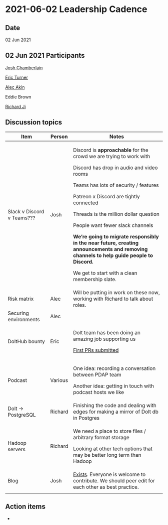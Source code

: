 # 2021-06-02 Leadership Cadence

## Date <a href="#id-2021-06-02leadershipcadence-date" id="id-2021-06-02leadershipcadence-date"></a>

02 Jun 2021

## 02 Jun 2021 Participants <a href="#id-2021-06-02leadershipcadence-participants" id="id-2021-06-02leadershipcadence-participants"></a>

&#x20;[Josh Chamberlain](https://pdap.atlassian.net/wiki/people/6068f9e790e3950069fbaaf4?ref=confluence)

[Eric Turner](https://pdap.atlassian.net/wiki/people/6069da262b469c007014d7fa?ref=confluence)

[Alec Akin](https://pdap.atlassian.net/wiki/people/60319bf02a42cc0069af9ac8?ref=confluence)

Eddie Brown

[Richard Ji](https://pdap.atlassian.net/wiki/people/5f8f95be0e068b00766b6903?ref=confluence)

## Discussion topics <a href="#id-2021-06-02leadershipcadence-discussiontopics" id="id-2021-06-02leadershipcadence-discussiontopics"></a>

| **Item**                   | **Person** | **Notes**                                                                                                                                                                                                                                                                                                                                                                                                                                                                                                                               |
| -------------------------- | ---------- | --------------------------------------------------------------------------------------------------------------------------------------------------------------------------------------------------------------------------------------------------------------------------------------------------------------------------------------------------------------------------------------------------------------------------------------------------------------------------------------------------------------------------------------- |
| Slack v Discord v Teams??? | Josh       | <p>Discord is <strong>approachable</strong> for the crowd we are trying to work with</p><p>Discord has drop in audio and video rooms</p><p>Teams has lots of security / features</p><p>Patreon x Discord are tightly connected</p><p>Threads is the million dollar question</p><p>People want fewer slack channels</p><p><strong>We’re going to migrate responsibly in the near future, creating announcements and removing channels to help guide people to Discord.</strong></p><p>We get to start with a clean membership slate.</p> |
| Risk matrix                | Alec       | Will be putting in work on these now, working with Richard to talk about roles.                                                                                                                                                                                                                                                                                                                                                                                                                                                         |
| Securing environments      | Alec       |                                                                                                                                                                                                                                                                                                                                                                                                                                                                                                                                         |
| DoltHub bounty             | Eric       | <p>Dolt team has been doing an amazing job supporting us</p><p><a href="https://www.dolthub.com/repositories/pdap/datasets/pulls">First PRs submitted</a></p>                                                                                                                                                                                                                                                                                                                                                                           |
| Podcast                    | Various    | <p>One idea: recording a conversation between PDAP team</p><p>Another idea: getting in touch with podcast hosts we like</p>                                                                                                                                                                                                                                                                                                                                                                                                             |
| Dolt → PostgreSQL          | Richard    | Finishing the code and dealing with edges for making a mirror of Dolt db in Postgres                                                                                                                                                                                                                                                                                                                                                                                                                                                    |
| Hadoop servers             | Richard    | <p>We need a place to store files / arbitrary format storage</p><p>Looking at other tech options that may be better long term than Hadoop</p>                                                                                                                                                                                                                                                                                                                                                                                           |
| Blog                       | Josh       | [Exists](https://docs.pdap.io/updates/blog). Everyone is welcome to contribute. We should peer edit for each other as best practice.                                                                                                                                                                                                                                                                                                                                                                                                    |
|                            |            |                                                                                                                                                                                                                                                                                                                                                                                                                                                                                                                                         |

## Action items <a href="#id-2021-06-02leadershipcadence-actionitems" id="id-2021-06-02leadershipcadence-actionitems"></a>

*

